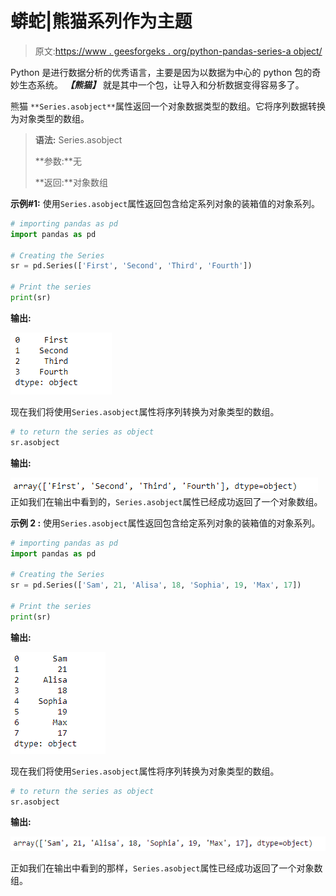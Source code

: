 # 蟒蛇|熊猫系列作为主题

> 原文:[https://www . geesforgeks . org/python-pandas-series-a object/](https://www.geeksforgeeks.org/python-pandas-series-asobject/)

Python 是进行数据分析的优秀语言，主要是因为以数据为中心的 python 包的奇妙生态系统。 ***【熊猫】*** 就是其中一个包，让导入和分析数据变得容易多了。

熊猫 `**Series.asobject**`属性返回一个对象数据类型的数组。它将序列数据转换为对象类型的数组。

> **语法:** Series.asobject
> 
> **参数:**无
> 
> **返回:**对象数组

**示例#1:** 使用`Series.asobject`属性返回包含给定系列对象的装箱值的对象系列。

```py
# importing pandas as pd
import pandas as pd

# Creating the Series
sr = pd.Series(['First', 'Second', 'Third', 'Fourth'])

# Print the series
print(sr)
```

**输出:**

![](img/0e76c9ba42e8087171debe41b7d9eb7d.png)

现在我们将使用`Series.asobject`属性将序列转换为对象类型的数组。

```py
# to return the series as object
sr.asobject
```

**输出:**

![](img/43f71e2bafb09546badc0cf621e3f301.png)
正如我们在输出中看到的，`Series.asobject`属性已经成功返回了一个对象数组。

**示例 2 :** 使用`Series.asobject`属性返回包含给定系列对象的装箱值的对象系列。

```py
# importing pandas as pd
import pandas as pd

# Creating the Series
sr = pd.Series(['Sam', 21, 'Alisa', 18, 'Sophia', 19, 'Max', 17])

# Print the series
print(sr)
```

**输出:**

![](img/b8e03b18cd916ae7eee46090ae6f2ac3.png)

现在我们将使用`Series.asobject`属性将序列转换为对象类型的数组。

```py
# to return the series as object
sr.asobject
```

**输出:**

![](img/1bb3fb757210f35813a33b20fb3506c2.png)

正如我们在输出中看到的那样，`Series.asobject`属性已经成功返回了一个对象数组。